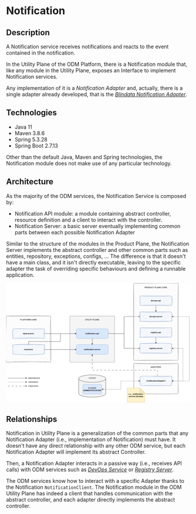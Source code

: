 # Notification

## Description

A Notification service receives notifications and reacts to the event contained in the notification.

In the Utility Plane of the ODM Platform, there is a Notification module that, 
like any module in the Utility Plane, exposes an Interface to implement Notification services.

Any implementation of it is a _Notification Adapter_ and, actually, there is a single
adapter already developed, that is the [_Blindata Notification Adapter_](adapters/blindata.md).

## Technologies
* Java 11
* Maven 3.8.6
* Spring 5.3.28
* Spring Boot 2.7.13

Other than the default Java, Maven and Spring technologies,
the Notification module does not make use of any particular technology.

## Architecture
As the majority of the ODM services, the Notification Service is composed by:

* Notification API module: a module containing abstract controller, resource definition and a client to interact with the controller.
* Notification Server: a basic server eventually implementing common parts between each possible Notification Adapter

Similar to the structure of the modules in the Product Plane, the Notification Server implements
the abstract controller and other common parts such as entities, repository, exceptions, configs, ...
The difference is that it doesn't have a main class, and it isn't directly executable, leaving to the 
specific adapter the task of overriding specific behaviours and defining a runnable application.

![Notification-diagram](../../../images/architecture/utility-plane/notification/notification_architecture.png)

## Relationships
Notification in Utility Plane is a generalization of the common parts that any
Notification Adapter (i.e., implementation of Notification) must have. 
It doesn't have any direct relationship with any other ODM service, 
but each Notification Adapter will implement its abstract Controller.

Then, a Notification Adapter interacts in a passive way (i.e., receives API calls) with ODM services such as 
[_DevOps Service_](../../product-plane/devops.md) or [_Registry Server_](../../product-plane/registry.md).

The ODM services know how to interact with a specific Adapter thanks to the Notification
`NotificationClient`. The Notification module in the ODM Utility Plane has indeed a client that handles communication with 
the abstract controller, and each adapter directly implements the abstract controller.